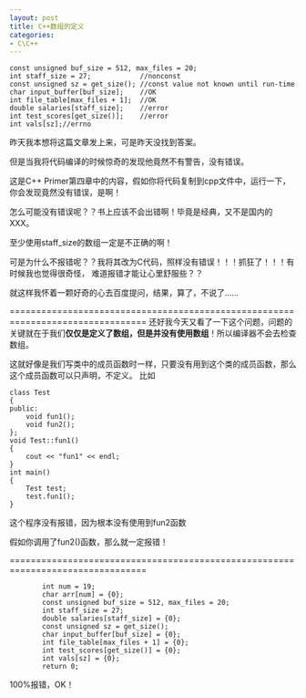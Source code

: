 ```yaml
---
layout: post
title: C++数组的定义
categories:
- C\C++
---
```


	const unsigned buf_size = 512, max_files = 20;
    int staff_size = 27;            //nonconst
    const unsigned sz = get_size(); //const value not known until run-time
    char input_buffer[buf_size];    //OK
    int file_table[max_files + 1];  //OK
    double salaries[staff_size];    //error
    int test_scores[get_size()];    //error
    int vals[sz];//errno


昨天我本想将这篇文章发上来，可是昨天没找到答案。

但是当我将代码编译的时候惊奇的发现他竟然不有警告，没有错误。

这是C++ Primer第四章中的内容，假如你将代码复制到cpp文件中，运行一下，你会发现竟然没有错误，是啊！

怎么可能没有错误呢？？书上应该不会出错啊！毕竟是经典，又不是国内的XXX。

至少使用staff_size的数组一定是不正确的啊！

可是为什么不报错呢？？我将其改为C代码，照样没有错误！！！抓狂了！！！有时候我也觉得很奇怪，
难道报错才能让心里舒服些？？


就这样我怀着一颗好奇的心去百度提问，结果，算了，不说了……

================================================================================
还好我今天又看了一下这个问题，问题的关键就在于我们**仅仅是定义了数组，但是并没有使用数组**！所以编译器不会去检查数组。

这就好像是我们写类中的成员函数时一样，只要没有用到这个类的成员函数，那么这个成员函数可以只声明，不定义。
比如

    
    class Test
    {
    public:
    	void fun1();
    	void fun2();
    };
    void Test::fun1()
    {
    	cout << "fun1" << endl;
    }
    int main()
    {
    	Test test;
    	test.fun1();
    }


这个程序没有报错，因为根本没有使用到fun2函数

假如你调用了fun2()函数，那么就一定报错！

================================================================================

    
            int num = 19;
            char arr[num] = {0};
            const unsigned buf_size = 512, max_files = 20;
            int staff_size = 27;
            double salaries[staff_size] = {0};
            const unsigned sz = get_size();
            char input_buffer[buf_size] = {0};
            int file_table[max_files + 1] = {0};
            int test_scores[get_size()] = {0};
            int vals[sz] = {0};
            return 0;


100%报错，OK！
